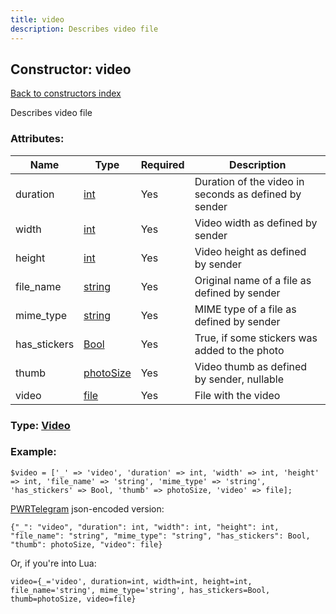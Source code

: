 ```yaml
---
title: video
description: Describes video file
---
```

## Constructor: video  
[Back to constructors index](index.md)



Describes video file

### Attributes:

| Name     |    Type       | Required | Description |
|----------|---------------|----------|-------------|
|duration|[int](../types/int.md) | Yes|Duration of the video in seconds as defined by sender|
|width|[int](../types/int.md) | Yes|Video width as defined by sender|
|height|[int](../types/int.md) | Yes|Video height as defined by sender|
|file\_name|[string](../types/string.md) | Yes|Original name of a file as defined by sender|
|mime\_type|[string](../types/string.md) | Yes|MIME type of a file as defined by sender|
|has\_stickers|[Bool](../types/Bool.md) | Yes|True, if some stickers was added to the photo|
|thumb|[photoSize](../types/photoSize.md) | Yes|Video thumb as defined by sender, nullable|
|video|[file](../types/file.md) | Yes|File with the video|



### Type: [Video](../types/Video.md)


### Example:

```
$video = ['_' => 'video', 'duration' => int, 'width' => int, 'height' => int, 'file_name' => 'string', 'mime_type' => 'string', 'has_stickers' => Bool, 'thumb' => photoSize, 'video' => file];
```  

[PWRTelegram](https://pwrtelegram.xyz) json-encoded version:

```
{"_": "video", "duration": int, "width": int, "height": int, "file_name": "string", "mime_type": "string", "has_stickers": Bool, "thumb": photoSize, "video": file}
```


Or, if you're into Lua:  


```
video={_='video', duration=int, width=int, height=int, file_name='string', mime_type='string', has_stickers=Bool, thumb=photoSize, video=file}

```


